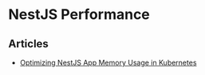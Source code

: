 # NestJS Performance

## Articles

- [Optimizing NestJS App Memory Usage in Kubernetes](https://liquidxgroup.xyz/blog/optimizing-nestjs-app-memory-usage-in-kubernetes)
